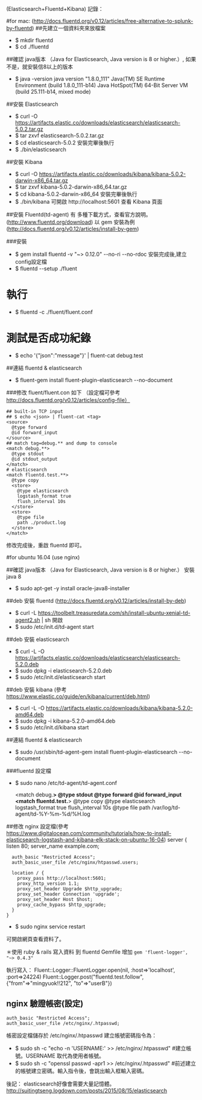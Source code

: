 (Elasticsearch+Fluentd+Kibana) 記錄：

#for mac: (http://docs.fluentd.org/v0.12/articles/free-alternative-to-splunk-by-fluentd)
##先建立一個資料夾來放檔案
* $ mkdir fluentd
* $ cd ./fluentd

##確認 java版本 （Java for Elasticsearch, Java version is 8 or higher.）, 如果不是，就安裝信8以上的版本
* $ java -version
    java version "1.8.0_111"
    Java(TM) SE Runtime Environment (build 1.8.0_111-b14)
    Java HotSpot(TM) 64-Bit Server VM (build 25.111-b14, mixed mode)

##安裝 Elasticsearch
* $ curl -O https://artifacts.elastic.co/downloads/elasticsearch/elasticsearch-5.0.2.tar.gz
* $ tar zxvf elasticsearch-5.0.2.tar.gz
* $ cd elasticsearch-5.0.2
安裝完畢後執行
* $ ./bin/elasticsearch

##安裝 Kibana
* $ curl -O https://artifacts.elastic.co/downloads/kibana/kibana-5.0.2-darwin-x86_64.tar.gz
* $ tar zxvf kibana-5.0.2-darwin-x86_64.tar.gz
* $ cd kibana-5.0.2-darwin-x86_64
安裝完畢後執行
* $ ./bin/kibana
可開啟 http://localhost:5601 查看 Kibana 頁面

##安裝 Fluentd(td-agent)
有 多種下載方式，查看官方說明。(http://www.fluentd.org/download)
以 gem 安裝為例 (http://docs.fluentd.org/v0.12/articles/install-by-gem)

###安裝
* $ gem install fluentd -v "~> 0.12.0" --no-ri --no-rdoc
安裝完成後,建立config設定檔
* $ fluentd --setup ./fluent
# 執行
* $ fluentd -c ./fluent/fluent.conf
# 測試是否成功紀錄
* $ echo '{"json":"message"}' | fluent-cat debug.test

##連結 fluentd & elasticsearch
* $ fluent-gem install fluent-plugin-elasticsearch --no-document

###修改 fluent/fluent.con 如下
（設定檔可參考 http://docs.fluentd.org/v0.12/articles/config-file）

    ## built-in TCP input
    ## $ echo <json> | fluent-cat <tag>
    <source>
      @type forward
      @id forward_input
    </source>
    ## match tag=debug.** and dump to console
    <match debug.**>
      @type stdout
      @id stdout_output
    </match>
    # elasticsearch
    <match fluentd.test.**>
      @type copy
      <store>
        @type elasticsearch
        logstash_format true
        flush_interval 10s
      </store>
      <store>
        @type file
        path ./product.log
      </store>
    </match>

修改完成後，重啟 fluentd 即可。



#for ubuntu 16.04 (use nginx)

##確認 java版本 （Java for Elasticsearch, Java version is 8 or higher.）
安裝 java 8
* $ sudo apt-get -y install oracle-java8-installer

##deb 安裝 fluentd (http://docs.fluentd.org/v0.12/articles/install-by-deb)
* $ curl -L https://toolbelt.treasuredata.com/sh/install-ubuntu-xenial-td-agent2.sh | sh
開啟
* $ sudo /etc/init.d/td-agent start

##deb 安裝 elasticsearch
* $ curl -L -O https://artifacts.elastic.co/downloads/elasticsearch/elasticsearch-5.2.0.deb
* $ sudo dpkg -i elasticsearch-5.2.0.deb
* $ sudo /etc/init.d/elasticsearch start

##deb 安裝 kibana
(參考 https://www.elastic.co/guide/en/kibana/current/deb.html)
* $ curl -L -O https://artifacts.elastic.co/downloads/kibana/kibana-5.2.0-amd64.deb
* $ sudo dpkg -i kibana-5.2.0-amd64.deb
* $ sudo /etc/init.d/kibana start

##連結 fluentd & elasticsearch
* $ sudo /usr/sbin/td-agent-gem install fluent-plugin-elasticsearch --no-document

###fluentd 設定檔
* $ sudo nano /etc/td-agent/td-agent.conf

    <match debug.**>
      @type stdout
    </match>
    <source>
      @type forward
      @id forward_input
    </source>
    <match fluentd.test.**>
      @type copy
      <store>
        @type elasticsearch
        logstash_format true
        flush_interval 10s
      </store>
      <store>
        @type file
        path /var/log/td-agent/td-%Y-%m-%d/%H.log
      </store>
    </match>

##修改 nginx 設定檔(參考 https://www.digitalocean.com/community/tutorials/how-to-install-elasticsearch-logstash-and-kibana-elk-stack-on-ubuntu-16-04)
    server {
      listen 80;
      server_name example.com;


      auth_basic "Restricted Access";
      auth_basic_user_file /etc/nginx/htpasswd.users;

      location / {
        proxy_pass http://localhost:5601;
        proxy_http_version 1.1;
        proxy_set_header Upgrade $http_upgrade;
        proxy_set_header Connection 'upgrade';
        proxy_set_header Host $host;
        proxy_cache_bypass $http_upgrade;
      }
    }
* $ sudo nginx service restart

可開啟網頁查看資料了。


＊使用 ruby & rails 寫入資料 到 fluentd
Gemfile 增加
`gem 'fluent-logger', "~> 0.4.3"`

執行寫入：
    Fluent::Logger::FluentLogger.open(nil, :host=>'localhost', :port=>24224)
    Fluent::Logger.post("fluentd.test.follow", {"from"=>"mingyuok!!212", "to"=>"userB"})


## nginx 驗證帳密(設定)
    auth_basic "Restricted Access";
    auth_basic_user_file /etc/nginx/.htpasswd;

帳密設定檔儲存於 /etc/nginx/.htpasswd
建立帳號密碼指令為：
* $ sudo sh -c "echo -n 'USERNAME:' >> /etc/nginx/.htpasswd" #建立帳號。USERNAME 取代為使用者帳號。
* $ sudo sh -c "openssl passwd -apr1 >> /etc/nginx/.htpasswd" #前述建立的帳號建立密碼。輸入指令後，會跳出輸入框輸入密碼。



後記：
elasticsearch好像會需要大量記憶體。
http://suitingtseng.logdown.com/posts/2015/08/15/elasticsearch